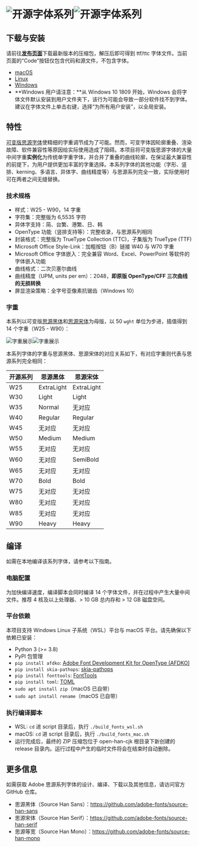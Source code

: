 # ![开源字体系列](image/png/title-black.png#gh-light-mode-only)![开源字体系列](image/png/title-white.png#gh-dark-mode-only)


## 下载与安装

请前往[**发布页面**](https://github.com/Pal3love/open-han-cjk/releases)下载最新版本的压缩包，解压后即可得到 ttf/ttc 字体文件。当前页面的“Code”按钮仅包含代码和源文件，不包含字体。

* [macOS](https://support.apple.com/en-us/HT201749)
* [Linux](https://github.com/adobe-fonts/source-code-pro/issues/17#issuecomment-8967116)
* [Windows](https://www.microsoft.com/en-us/Typography/TrueTypeInstall.aspx)
* **Windows 用户请注意：**从 Windows 10 1809 开始，Windows 会将字体文件默认安装到用户文件夹下，该行为可能会导致一部分软件找不到字体。建议在字体文件上单击右键，选择“为所有用户安装”，以全局安装。


## 特性

[可变版思源字体](https://blog.adobe.com/en/publish/2021/04/08/source-han-sans-goes-variable)使精细的字重调节成为了可能。然而，可变字体因轮廓重叠、渲染故障、软件兼容性等原因给实际使用造成了阻碍。本项目将可变版思源字体的大量中间字重**实例化**为传统单字重字体，并合并了重叠的曲线轮廓，在保证最大兼容性的前提下，为用户提供更加丰富的字重选择。本系列字体的其他功能（字形、竖排、kerning、多语言、异体字、曲线精度等）与思源系列完全一致，实际使用时可在两者之间无缝替换。

### 技术规格

* 样式：W25 - W90，14 字重
* 字符集：完整版为 6,5535 字符
* 异体字支持：简、台繁、港繁、日、韩
* OpenType 功能（竖排支持等）：完整收录，与思源系列相同
* 封装格式：完整版为 TrueType Collection (TTC)，子集版为 TrueType (TTF)
* Microsoft Office Style-Link：加粗按钮（B）链接 W40 与 W70 字重
* Microsoft Office 字体嵌入：完全兼容 Word、Excel、PowerPoint 等软件的字体嵌入功能
* 曲线格式：二次贝塞尔曲线
* 曲线精度（UPM, units per em）：2048，**即原版 OpenType/CFF 三次曲线的无损转换**
* 屏显渲染策略：全字号亚像素抗锯齿（Windows 10）

### 字重
本系列以可变版[思源黑体](https://github.com/adobe-fonts/source-han-sans)和[思源宋体](https://github.com/adobe-fonts/source-han-serif)为母版，以 50 `wght` 单位为步进，插值得到 14 个字重（W25 - W90）：

![字重展示](image/png/weights-black.png#gh-light-mode-only)![字重展示](image/png/weights-white.png#gh-dark-mode-only)

本系列字体的字重与思源黑体、思源宋体的对应关系如下，有对应字重则代表与思源系列完全相同：

| 开源系列 | 思源黑体   | 思源宋体   |
|----------|------------|------------|
| W25      | ExtraLight | ExtraLight |
| W30      | Light      | Light      |
| W35      | Normal     | 无对应     |
| W40      | Regular    | Regular    |
| W45      | 无对应     | 无对应     |
| W50      | Medium     | Medium     |
| W55      | 无对应     | 无对应     |
| W60      | 无对应     | SemiBold   |
| W65      | 无对应     | 无对应     |
| W70      | Bold       | Bold       |
| W75      | 无对应     | 无对应     |
| W80      | 无对应     | 无对应     |
| W85      | 无对应     | 无对应     |
| W90      | Heavy      | Heavy      |


## 编译

如需在本地编译该系列字体，请参考以下指南。

### 电脑配置

为加快编译速度，编译脚本会同时编译 14 个字体文件，并在过程中产生大量中间文件。推荐 4 核及以上处理器、> 10 GB 总内存和 > 12 GB 磁盘空间。

### 平台依赖

本项目支持 Windows Linux 子系统（WSL）平台与 macOS 平台。请先确保以下依赖已安装：

* Python 3 (>= 3.8)
* PyPI 包管理
* `pip install afdko`: [Adobe Font Development Kit for OpenType (AFDKO)](https://github.com/adobe-type-tools/afdko)
* `pip install skia-pathops`: [skia-pathops](https://github.com/fonttools/skia-pathops)
* `pip install fonttools`: [FontTools](https://github.com/fonttools/fonttools)
* `pip install toml`: [TOML](https://github.com/toml-lang/toml)
* `sudo apt install zip`（macOS 已自带）
* `sudo apt install rename`（macOS 已自带）

### 执行编译脚本

* WSL: `cd` 进 script 目录后，执行 `./build_fonts_wsl.sh`
* macOS: `cd` 进 script 目录后，执行 `./build_fonts_mac.sh`
* 运行完成后，最终的 ZIP 压缩包位于 open-han-cjk 根目录下新创建的 release 目录内。运行过程中产生的临时文件将会在结束时自动删除。


## 更多信息

如需获取 Adobe 思源系列字体的设计、编译、下载以及其他信息，请访问官方 GitHub 仓库。

* 思源黑体（Source Han Sans）：https://github.com/adobe-fonts/source-han-sans
* 思源宋体（Source Han Serif）：https://github.com/adobe-fonts/source-han-serif
* 思源等宽（Source Han Mono）：https://github.com/adobe-fonts/source-han-mono
